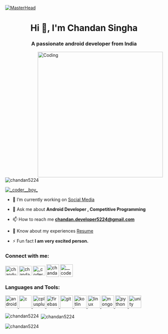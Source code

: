 [![MasterHead](https://1.bp.blogspot.com/-7A4WynwLsMw/XbBpCXG8fHI/AAAAAAAAMt4/uOa1bpLskYgrwGbllhSu2SDj_Mig8SXJQCLcBGAsYHQ/s1600/2000_600px.gif)](https://rishavchanda.io)
<h1 align="center">Hi 👋, I'm Chandan Singha</h1>
<h3 align="center">A passionate android developer from India</h3>

<img align="right" alt="Coding" width="400" src="https://cdn.dribbble.com/users/1162077/screenshots/3848914/programmer.gif">

<p align="left"> <img src="https://komarev.com/ghpvc/?username=chandan5224&label=Profile%20views&color=0e75b6&style=flat" alt="chandan5224" /> </p>

<p align="left"> <a href="https://twitter.com/_coder__boy_" target="blank"><img src="https://img.shields.io/twitter/follow/_coder__boy_?logo=twitter&style=for-the-badge" alt="_coder__boy_" /></a> </p>

- 🔭 I’m currently working on [Social Media](https://github.com/Chandan5224/Social-Media)

- 💬 Ask me about **Android Developer , Competitive Programming**

- 📫 How to reach me **chandan.developer5224@gmail.com**

- 📄 Know about my experiences [Resume](https://drive.google.com/file/d/1GKq7ohW4tViy7uX6qgKugMsaK-jfJp1y/view?usp=sharing)

- ⚡ Fun fact **I am very excited person.**

<h3 align="left">Connect with me:</h3>
<p align="left">
  <a href="https://www.codechef.com/users/chandu7t" target="blank"><img align="center" src="https://cdn.jsdelivr.net/npm/simple-icons@3.1.0/icons/codechef.svg" alt="chandu7t" height="30" width="40" /></a>
<a href="https://www.leetcode.com/chandan_74" target="blank"><img align="center" src="https://cdn.iconscout.com/icon/free/png-256/leetcode-3521542-2944960.png" alt="chandan_74" height="30" width="40" /></a>
<a href="https://twitter.com/_coder__boy_" target="blank"><img align="center" src="https://upload.wikimedia.org/wikipedia/commons/thumb/4/4f/Twitter-logo.svg/2491px-Twitter-logo.svg.png" alt="_coder__boy_" height="30" width="40" /></a>
<a href="https://linkedin.com/in/chandan5224" target="blank"><img align="center" src="https://upload.wikimedia.org/wikipedia/commons/thumb/f/f8/LinkedIn_icon_circle.svg/1200px-LinkedIn_icon_circle.svg.png" alt="chandan5224" height="40" width="40" /></a>
<a href="https://instagram.com/__coder__boy__" target="blank"><img align="center" src="https://www.freepnglogos.com/uploads/logo-ig-png/logo-ig-stunning-instagram-logo-vector-download-for-new-7.png" alt="__coder__boy__" height="40" width="40" /></a>
</p>

<h3 align="left">Languages and Tools:</h3>
<p align="left"> <a href="https://developer.android.com" target="_blank" rel="noreferrer"> <img src="https://upload.wikimedia.org/wikipedia/commons/thumb/9/95/Android_Studio_Icon_3.6.svg/1900px-Android_Studio_Icon_3.6.svg.png" alt="android" width="40" height="40"/> </a> <a href="https://www.cprogramming.com/" target="_blank" rel="noreferrer"> <img src="https://upload.wikimedia.org/wikipedia/commons/thumb/1/18/C_Programming_Language.svg/1200px-C_Programming_Language.svg.png" alt="c" width="40" height="40"/> </a> <a href="https://www.w3schools.com/cpp/" target="_blank" rel="noreferrer"> <img src="https://upload.wikimedia.org/wikipedia/commons/thumb/1/18/ISO_C%2B%2B_Logo.svg/1822px-ISO_C%2B%2B_Logo.svg.png" alt="cplusplus" width="40" height="40"/> </a> <a href="https://firebase.google.com/" target="_blank" rel="noreferrer"> <img src="https://www.vectorlogo.zone/logos/firebase/firebase-icon.svg" alt="firebase" width="40" height="40"/> </a> <a href="https://git-scm.com/" target="_blank" rel="noreferrer"> <img src="https://www.vectorlogo.zone/logos/git-scm/git-scm-icon.svg" alt="git" width="40" height="40"/> </a><a href="https://kotlinlang.org" target="_blank" rel="noreferrer"> <img src="https://www.vectorlogo.zone/logos/kotlinlang/kotlinlang-icon.svg" alt="kotlin" width="40" height="40"/> </a> <a href="https://www.linux.org/" target="_blank" rel="noreferrer"> <img src="https://www.freepnglogos.com/uploads/linux-png/linux-tux-logo-png-transparent-svg-vector-bie-supply-14.png" alt="linux" width="40" height="40"/> </a> <a href="https://www.mongodb.com/" target="_blank" rel="noreferrer"> <img src="https://cdn.icon-icons.com/icons2/2415/PNG/512/mongodb_original_logo_icon_146424.png" alt="mongodb" width="40" height="40"/> </a> <a href="https://www.python.org" target="_blank" rel="noreferrer"> <img src="https://upload.wikimedia.org/wikipedia/commons/thumb/c/c3/Python-logo-notext.svg/1869px-Python-logo-notext.svg.png" alt="python" width="40" height="40"/> </a> <a href="https://unity.com/" target="_blank" rel="noreferrer"> <img src="https://icon-library.com/images/unity-icon-png/unity-icon-png-3.jpg" alt="unity" width="40" height="40"/> </a> </p>

<p><img align="left" src="https://github-readme-stats.vercel.app/api/top-langs?username=chandan5224&show_icons=true&locale=en&layout=compact" alt="chandan5224" /></p>

<p>&nbsp;<img align="center" src="https://github-readme-stats.vercel.app/api?username=chandan5224&show_icons=true&locale=en" alt="chandan5224" /></p>

<p><img align="center" src="https://github-readme-streak-stats.herokuapp.com/?user=chandan5224&" alt="chandan5224" /></p>
